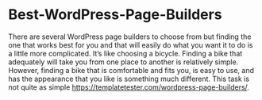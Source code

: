 # Best-WordPress-Page-Builders
There are several WordPress page builders to choose from but finding the one that works best for you and that will easily do what you want it to do is a little more complicated. It’s like choosing a bicycle.  Finding a bike that adequately will take you from one place to another is relatively simple. However, finding a bike that is comfortable and fits you, is easy to use, and has the appearance that you like is something much different. This task is not quite as simple https://templatetester.com/wordpress-page-builders/. 
